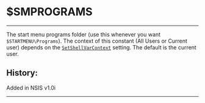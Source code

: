 # $SMPROGRAMS

---

The start menu programs folder (use this whenever you want `$STARTMENU\Programs`). The context of this constant (All Users or Current user) depends on the [`SetShellVarContext`][1] setting. The default is the current user.

## History:

Added in NSIS v1.0i

---

[1]: ../Reference/SetShellVarContext.md